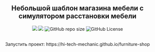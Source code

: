 <div align="center">
  <h2>Небольшой шаблон магазина мебели с симулятором расстановки мебели</h2>
  <img src="https://img.shields.io/github/last-commit/Hi-Tech-Mechanic/furniture-shop">
  <img src="https://img.shields.io/github/commit-activity/w/Hi-Tech-Mechanic/furniture-shop">
  <img alt="GitHub repo size" src="https://img.shields.io/github/repo-size/Hi-Tech-Mechanic/furniture-shop">
  <img alt="GitHub License" src="https://img.shields.io/github/license/Hi-Tech-Mechanic/furniture-shopt">
  <br/ ><br/ >
  
  <p>
    Запустить проект: https://hi-tech-mechanic.github.io/furniture-shop
  </p>
</div>
